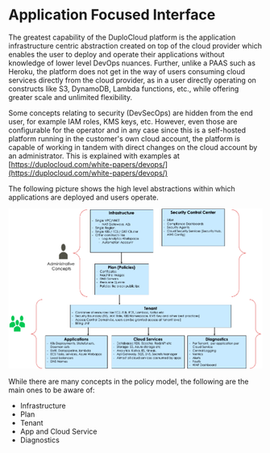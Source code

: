 # Application Focused Interface

The greatest capability of the DuploCloud platform is the application infrastructure centric abstraction created on top of the cloud provider which enables the user to deploy and operate their applications without knowledge of lower level DevOps nuances. Further, unlike a PAAS such as Heroku, the platform does not get in the way of users consuming cloud services directly from the cloud provider, as in a user directly operating on constructs like S3, DynamoDB, Lambda functions, etc., while offering greater scale and unlimited flexibility.

Some concepts relating to security (DevSecOps) are hidden from the end user, for example IAM roles, KMS keys, etc. However, even those are configurable for the operator and in any case since this is a self-hosted platform running in the customer's own cloud account, the platform is capable of working in tandem with direct changes on the cloud account by an administrator. This is explained with examples at [https://duplocloud.com/white-papers/devops/](https://duplocloud.com/white-papers/devops/)

The following picture shows the high level abstractions within which applications are deployed and users operate.

![DuploCloud Abstractions](<../../.gitbook/assets/image (1) (1) (1).png>)

While there are many concepts in the policy model, the following are the main ones to be aware of:

* Infrastructure
* Plan
* Tenant
* App and Cloud Service
* Diagnostics

